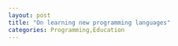 ```yaml
---
layout: post
title: "On learning new programming languages"
categories: Programming,Education
---
```

